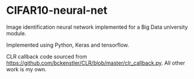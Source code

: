 # CIFAR10-neural-net
Image identification neural network implemented for a Big Data university module.

Implemented using Python, Keras and tensorflow.

CLR callback code sourced from https://github.com/bckenstler/CLR/blob/master/clr_callback.py. All other work is my own.
